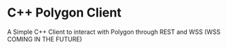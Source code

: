 # C++ Polygon Client
A Simple C++ Client to interact with Polygon through REST and WSS (WSS COMING IN THE FUTURE)
